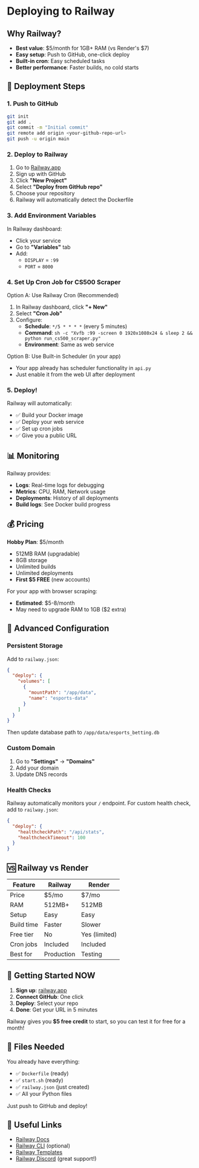 # Deploying to Railway

## Why Railway?

- **Best value**: $5/month for 1GB+ RAM (vs Render's $7)
- **Easy setup**: Push to GitHub, one-click deploy
- **Built-in cron**: Easy scheduled tasks
- **Better performance**: Faster builds, no cold starts

## 🚀 Deployment Steps

### 1. Push to GitHub

```bash
git init
git add .
git commit -m "Initial commit"
git remote add origin <your-github-repo-url>
git push -u origin main
```

### 2. Deploy to Railway

1. Go to [Railway.app](https://railway.app)
2. Sign up with GitHub
3. Click **"New Project"**
4. Select **"Deploy from GitHub repo"**
5. Choose your repository
6. Railway will automatically detect the Dockerfile

### 3. Add Environment Variables

In Railway dashboard:

- Click your service
- Go to **"Variables"** tab
- Add:
  - `DISPLAY` = `:99`
  - `PORT` = `8000`

### 4. Set Up Cron Job for CS500 Scraper

Option A: Use Railway Cron (Recommended)

1. In Railway dashboard, click **"+ New"**
2. Select **"Cron Job"**
3. Configure:
   - **Schedule**: `*/5 * * * *` (every 5 minutes)
   - **Command**: `sh -c "Xvfb :99 -screen 0 1920x1080x24 & sleep 2 && python run_cs500_scraper.py"`
   - **Environment**: Same as web service

Option B: Use Built-in Scheduler (in your app)

- Your app already has scheduler functionality in `api.py`
- Just enable it from the web UI after deployment

### 5. Deploy!

Railway will automatically:

- ✅ Build your Docker image
- ✅ Deploy your web service
- ✅ Set up cron jobs
- ✅ Give you a public URL

## 📊 Monitoring

Railway provides:

- **Logs**: Real-time logs for debugging
- **Metrics**: CPU, RAM, Network usage
- **Deployments**: History of all deployments
- **Build logs**: See Docker build progress

## 💰 Pricing

**Hobby Plan**: $5/month

- 512MB RAM (upgradable)
- 8GB storage
- Unlimited builds
- Unlimited deployments
- **First $5 FREE** (new accounts)

For your app with browser scraping:

- **Estimated**: $5-8/month
- May need to upgrade RAM to 1GB ($2 extra)

## 🔧 Advanced Configuration

### Persistent Storage

Add to `railway.json`:

```json
{
  "deploy": {
    "volumes": [
      {
        "mountPath": "/app/data",
        "name": "esports-data"
      }
    ]
  }
}
```

Then update database path to `/app/data/esports_betting.db`

### Custom Domain

1. Go to **"Settings"** → **"Domains"**
2. Add your domain
3. Update DNS records

### Health Checks

Railway automatically monitors your `/` endpoint.
For custom health check, add to `railway.json`:

```json
{
  "deploy": {
    "healthcheckPath": "/api/stats",
    "healthcheckTimeout": 100
  }
}
```

## 🆚 Railway vs Render

| Feature    | Railway    | Render        |
| ---------- | ---------- | ------------- |
| Price      | $5/mo      | $7/mo         |
| RAM        | 512MB+     | 512MB         |
| Setup      | Easy       | Easy          |
| Build time | Faster     | Slower        |
| Free tier  | No         | Yes (limited) |
| Cron jobs  | Included   | Included      |
| Best for   | Production | Testing       |

## 🚂 Getting Started NOW

1. **Sign up**: [railway.app](https://railway.app)
2. **Connect GitHub**: One click
3. **Deploy**: Select your repo
4. **Done**: Get your URL in 5 minutes

Railway gives you **$5 free credit** to start, so you can test it for free for a month!

## 📝 Files Needed

You already have everything:

- ✅ `Dockerfile` (ready)
- ✅ `start.sh` (ready)
- ✅ `railway.json` (just created)
- ✅ All your Python files

Just push to GitHub and deploy!

## 🔗 Useful Links

- [Railway Docs](https://docs.railway.app)
- [Railway CLI](https://docs.railway.app/develop/cli) (optional)
- [Railway Templates](https://railway.app/templates)
- [Railway Discord](https://discord.gg/railway) (great support!)
